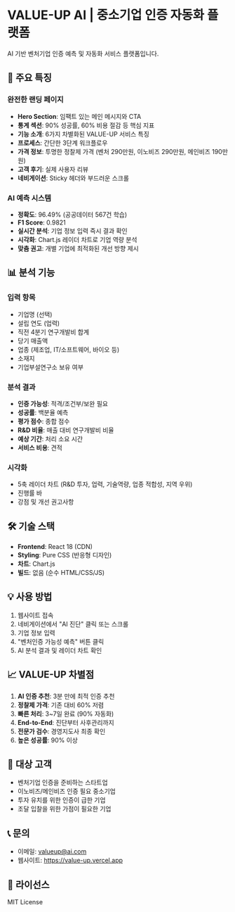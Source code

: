 # VALUE-UP AI | 중소기업 인증 자동화 플랫폼

AI 기반 벤처기업 인증 예측 및 자동화 서비스 플랫폼입니다.

## 🚀 주요 특징

### 완전한 랜딩 페이지
- **Hero Section**: 임팩트 있는 메인 메시지와 CTA
- **통계 섹션**: 90% 성공률, 60% 비용 절감 등 핵심 지표
- **기능 소개**: 6가지 차별화된 VALUE-UP 서비스 특징
- **프로세스**: 간단한 3단계 워크플로우
- **가격 정보**: 투명한 정찰제 가격 (벤처 290만원, 이노비즈 290만원, 메인비즈 190만원)
- **고객 후기**: 실제 사용자 리뷰
- **네비게이션**: Sticky 헤더와 부드러운 스크롤

### AI 예측 시스템
- **정확도**: 96.49% (공공데이터 567건 학습)
- **F1 Score**: 0.9821
- **실시간 분석**: 기업 정보 입력 즉시 결과 확인
- **시각화**: Chart.js 레이더 차트로 기업 역량 분석
- **맞춤 권고**: 개별 기업에 최적화된 개선 방향 제시

## 📊 분석 기능

### 입력 항목
- 기업명 (선택)
- 설립 연도 (업력)
- 직전 4분기 연구개발비 합계
- 당기 매출액
- 업종 (제조업, IT/소프트웨어, 바이오 등)
- 소재지
- 기업부설연구소 보유 여부

### 분석 결과
- **인증 가능성**: 적격/조건부/보완 필요
- **성공률**: 백분율 예측
- **평가 점수**: 종합 점수
- **R&D 비율**: 매출 대비 연구개발비 비율
- **예상 기간**: 처리 소요 시간
- **서비스 비용**: 견적

### 시각화
- 5축 레이더 차트 (R&D 투자, 업력, 기술역량, 업종 적합성, 지역 우위)
- 진행률 바
- 강점 및 개선 권고사항

## 🛠 기술 스택

- **Frontend**: React 18 (CDN)
- **Styling**: Pure CSS (반응형 디자인)
- **차트**: Chart.js
- **빌드**: 없음 (순수 HTML/CSS/JS)

## 💡 사용 방법

1. 웹사이트 접속
2. 네비게이션에서 "AI 진단" 클릭 또는 스크롤
3. 기업 정보 입력
4. "벤처인증 가능성 예측" 버튼 클릭
5. AI 분석 결과 및 레이더 차트 확인

## 📈 VALUE-UP 차별점

1. **AI 인증 추천**: 3분 만에 최적 인증 추천
2. **정찰제 가격**: 기존 대비 60% 저렴
3. **빠른 처리**: 3~7일 완료 (90% 자동화)
4. **End-to-End**: 진단부터 사후관리까지
5. **전문가 검수**: 경영지도사 최종 확인
6. **높은 성공률**: 90% 이상

## 🎯 대상 고객

- 벤처기업 인증을 준비하는 스타트업
- 이노비즈/메인비즈 인증 필요 중소기업
- 투자 유치를 위한 인증이 급한 기업
- 조달 입찰을 위한 가점이 필요한 기업

## 📞 문의

- 이메일: valueup@ai.com
- 웹사이트: https://value-up.vercel.app

## 📄 라이선스

MIT License
